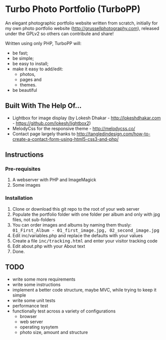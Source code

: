 Turbo Photo Portfolio (TurboPP)
===============================

An elegant photographic portfolio website written from scratch, initially for my own photo portfolio website
(http://grussellphotography.com), released under the GPLv2 so others can contribute and share!

Written using only PHP, TurboPP will:
- be fast;
- be simple;
- be easy to install;
- make it easy to add/edit:
  - photos,
  - pages and
  - themes.
- be beautiful

Built With The Help Of...
-------------------------
- Lightbox for image display (by Lokesh Dhakar - http://lokeshdhakar.com - https://github.com/lokesh/lightbox2)
- MelodyCss for the responsive theme - http://melodycss.co/
- Contact page largely thanks to http://tangledindesign.com/how-to-create-a-contact-form-using-html5-css3-and-php/

Instructions
------------
### Pre-requisites
1. A webserver with PHP and ImageMagick
2. Some images

### Installation
1. Clone or download this git repo to the root of your web server
2. Populate the portfolio folder with one folder per album and only with jpg files, not sub-folders
3. You can order images and albums by naming them thusly: <tt>01_First_Album - 01_first_image.jpg, 02_second_image.jpg</tt>
4. Edit inc/variables.php and replace the defaults with your values
5. Create a file <tt>inc/tracking.html</tt> and enter your visitor tracking code
5. Edit about.php with your About text
6. Done.


TODO
----
- write some more requirements
- write some instructions
- implement a better code structure, maybe MVC, while trying to keep it simple
- write some unit tests
- performance test
- functionally test across a variety of configurations
  - browser
  - web server
  - operating sysytem
  - photo size, amount and structure
